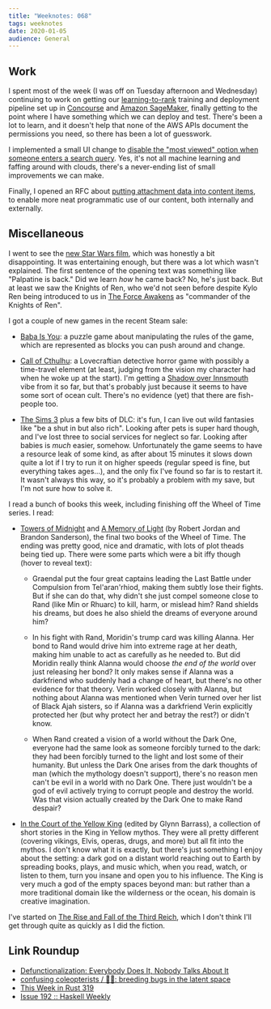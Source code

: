 ```yaml
---
title: "Weeknotes: 068"
tags: weeknotes
date: 2020-01-05
audience: General
---
```


## Work

I spent most of the week (I was off on Tuesday afternoon and
Wednesday) continuing to work on getting our [learning-to-rank][]
training and deployment pipeline set up in [Concourse][] and [Amazon
SageMaker][], finally getting to the point where I have something
which we can deploy and test.  There's been a lot to learn, and it
doesn't help that none of the AWS APIs document the permissions you
need, so there has been a lot of guesswork.

I implemented a small UI change to [disable the "most viewed" option
when someone enters a search query][].  Yes, it's not all machine
learning and faffing around with clouds, there's a never-ending list
of small improvements we can make.

Finally, I opened an RFC about [putting attachment data into content
items][], to enable more neat programmatic use of our content, both
internally and externally.

[learning-to-rank]: https://en.wikipedia.org/wiki/Learning_to_rank
[Concourse]: https://concourse-ci.org/
[Amazon SageMaker]: https://aws.amazon.com/sagemaker/
[disable the "most viewed" option when someone enters a search query]: https://github.com/alphagov/finder-frontend/pull/1835
[putting attachment data into content items]: https://github.com/alphagov/govuk-rfcs/pull/116

## Miscellaneous

I went to see the [new Star Wars film][], which was honestly a bit
disappointing.  It was entertaining enough, but there was a lot which
wasn't explained.  The first sentence of the opening text was
something like "Palpatine is back."  Did we learn *how* he came back?
No, he's just back.  But at least we saw the Knights of Ren, who we'd
not seen before despite Kylo Ren being introduced to us in [The Force
Awakens][] as "commander of the Knights of Ren".

I got a couple of new games in the recent Steam sale:

- [Baba Is You][]: a puzzle game about manipulating the rules of the
  game, which are represented as blocks you can push around and
  change.

- [Call of Cthulhu][]: a Lovecraftian detective horror game with
  possibly a time-travel element (at least, judging from the vision my
  character had when he woke up at the start).  I'm getting a [Shadow
  over Innsmouth][] vibe from it so far, but that's probably just
  because it seems to have some sort of ocean cult.  There's no
  evidence (yet) that there are fish-people too.

- [The Sims 3][] plus a few bits of DLC: it's fun, I can live out wild
  fantasies like "be a shut in but also rich".  Looking after pets is
  super hard though, and I've lost three to social services for
  neglect so far.  Looking after babies is *much* easier, somehow.
  Unfortunately the game seems to have a resource leak of some kind,
  as after about 15 minutes it slows down quite a lot if I try to run
  it on higher speeds (regular speed is fine, but everything takes
  ages...), and the only fix I've found so far is to restart it.  It
  wasn't always this way, so it's probably a problem with my save, but
  I'm not sure how to solve it.

I read a bunch of books this week, including finishing off the Wheel
of Time series.  I read:

- [Towers of Midnight][] and [A Memory of Light][] (by Robert Jordan
  and Brandon Sanderson), the final two books of the Wheel of Time.
  The ending was pretty good, nice and dramatic, with lots of plot
  theads being tied up.  There were some parts which were a bit iffy
  though (hover to reveal text):

  <div class="spoiler">

  - Graendal put the four great captains leading the Last Battle under
    Compulsion from Tel'aran'rhiod, making them subtly lose their
    fights.  But if she can do that, why didn't she just compel
    someone close to Rand (like Min or Rhuarc) to kill, harm, or
    mislead him?  Rand shields his dreams, but does he also shield the
    dreams of everyone around him?

  - In his fight with Rand, Moridin's trump card was killing Alanna.
    Her bond to Rand would drive him into extreme rage at her death,
    making him unable to act as carefully as he needed to.  But did
    Moridin really think Alanna would choose *the end of the world*
    over just releasing her bond?  It only makes sense if Alanna was a
    darkfriend who suddenly had a change of heart, but there's no
    other evidence for that theory.  Verin worked closely with Alanna,
    but nothing about Alanna was mentioned when Verin turned over her
    list of Black Ajah sisters, so if Alanna was a darkfriend Verin
    explicitly protected her (but why protect her and betray the
    rest?) or didn't know.

  - When Rand created a vision of a world without the Dark One,
    everyone had the same look as someone forcibly turned to the dark:
    they had been forcibly turned to the light and lost some of their
    humanity.  But unless the Dark One arises from the dark thoughts
    of man (which the mythology doesn't support), there's no reason
    men can't be evil in a world with no Dark One.  There just
    wouldn't be a god of evil actively trying to corrupt people and
    destroy the world.  Was that vision actually created by the Dark
    One to make Rand despair?

  </div>

- [In the Court of the Yellow King][] (edited by Glynn Barrass), a
  collection of short stories in the King in Yellow mythos.  They were
  all pretty different (covering vikings, Elvis, operas, drugs, and
  more) but all fit into the mythos.  I don't know what it is exactly,
  but there's just something I enjoy about the setting: a dark god on
  a distant world reaching out to Earth by spreading books, plays, and
  music which, when you read, watch, or listen to them, turn you
  insane and open you to his influence.  The King is very much a god
  of the empty spaces beyond man: but rather than a more traditional
  domain like the wilderness or the ocean, his domain is creative
  imagination.

I've started on [The Rise and Fall of the Third Reich][], which I
don't think I'll get through quite as quickly as I did the fiction.

[new Star Wars film]: https://en.wikipedia.org/wiki/Star_Wars:_The_Rise_of_Skywalker
[The Force Awakens]: https://en.wikipedia.org/wiki/Star_Wars:_The_Force_Awakens
[Baba Is You]: https://store.steampowered.com/app/736260/Baba_Is_You/
[Call of Cthulhu]: https://store.steampowered.com/app/399810/Call_of_Cthulhu/
[Shadow over Innsmouth]: http://www.hplovecraft.com/writings/texts/fiction/soi.aspx
[The Sims 3]: https://store.steampowered.com/app/47890/The_Sims_3/
[Towers of Midnight]: https://en.wikipedia.org/wiki/Towers_of_Midnight
[A Memory of Light]: https://en.wikipedia.org/wiki/A_Memory_of_Light
[In the Court of the Yellow King]: https://www.goodreads.com/book/show/23441192-in-the-court-of-the-yellow-king
[The Rise and Fall of the Third Reich]: https://en.wikipedia.org/wiki/The_Rise_and_Fall_of_the_Third_Reich

## Link Roundup

- [Defunctionalization: Everybody Does It, Nobody Talks About It](https://blog.sigplan.org/2019/12/30/defunctionalization-everybody-does-it-nobody-talks-about-it/)
- [confusing coleopterists / 🤔🐞: breeding bugs in the latent space](https://www.cunicode.com/works/confusing-coleopterists/)
- [This Week in Rust 319](https://this-week-in-rust.org/blog/2019/12/31/this-week-in-rust-319/)
- [Issue 192 :: Haskell Weekly](https://haskellweekly.news/issue/192.html)
